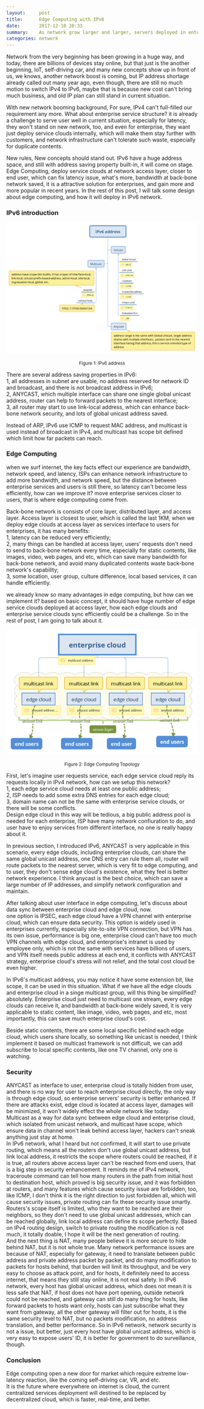 ```yaml
---
layout:     post  
title:      Edge Computing with IPv6  
date:       2017-12-10 20:33  
summary:    As network grow larger and larger, servers deployed in enterprise internally are hard to singly stand on end users' requirement, and so many duplicated content fly on network which cause huge waste, edge computing become a solution to this awkward situation, enterprise can deploy service clouds at network access layer, it provides low-latency service to end users and avoid duplicated content dirty back-bone network.  
categories: network  
---
```



Network from the very beginning has been growing in a huge way, and today, there are billions of devices stay online, but that just is the another beginning, IoT, self-driving car, and many new concepts show up in front of us, we knows, another network boost is coming, but IP address shortage already called out many year ago, even though, there are still no much motion to switch IPv4 to IPv6, maybe that is because new cost can't bring much business, and old IP plan can still stand in current situation.  

With new network booming background, For sure, IPv4 can't full-filled our requirement any more. What about enterprise service structure? it is already a challenge to serve user well in current situation, especially for latency, they won't stand on new network, too, and even for enterprise, they want just deploy service clouds internally, which will make them stay further with customers, and network infrastructure can't tolerate such waste, especially for duplicate contents.  

New rules, New concepts should stand out. IPv6 have a huge address space, and still with address saving property built-in, it will come on stage. Edge Computing, deploy service clouds at network access layer, closer to end user, which can fix latency issue, what's more, bandwidth at back-bone network saved, it is a attractive solution for enterprises, and gain more and more popular in recent years. In the rest of this post, I will talk some design about edge computing, and how it will deploy in IPv6 network.  


### IPv6 introduction  

![IPv6 address](/images/ipv6_address.png)
<center><small>Figure 1: IPv6 address</small></center>  


There are several address saving properties in IPv6:  
1, all addresses in subnet are usable, no address reserved for network ID and broadcast, and there is not broadcast address in IPv6;  
2, ANYCAST, which multiple interface can share one single global unicast address, router can help to forward packets to the nearest interface;  
3, all router may start to use link-local address, which can enhance back-bone network security, and lots of global unicast address saved.  

Instead of ARP, IPv6 use ICMP to request MAC address, and multicast is used instead of broadcast in IPv4, and multicast has scope bit defined which limit how far packets can reach.  


### Edge Computing  

when we surf internet, the key facts effect our experience are bandwidth, network speed, and latency, ISPs can enhance network infrastructure to add more bandwidth, and network speed, but the distance between enterprise services and users is still there, so latency can't become less efficiently, how can we improve it? move enterprise services closer to users, that is where edge computing come from.  

Back-bone network is consists of core layer, distributed layer, and access layer. Access layer is closest to user, which is called the last 1KM, when we deploy edge clouds at access layer as services interface to users for enterprises, it has many benefits:  
1, latency can be reduced very efficiently;  
2, many things can be handled at access layer, users' requests don't need to send to back-bone network every time, especially for static contents, like images, video, web pages, and etc, which can save many bandwidth for back-bone network, and avoid many duplicated contents waste back-bone network's capability;  
3, some location, user group, culture difference, local based services, it can handle efficiently.  

we already know so many advantages in edge computing, but how can we implement it? based on basic concept, it should have huge number of edge service clouds deployed at access layer, how each edge clouds and enterprise service clouds sync efficiently could be a challenge. So in the rest of post, I am going to talk about it.  

![edge computing](/images/enterprise_cloud.png)
<center><small>Figure 2: Edge Computing Topology</small></center>  

First, let's imagine user requests service, each edge service cloud reply its requests locally in IPv4 network, how can we setup this network?  
1, each edge service cloud needs at least one public address;  
2, ISP needs to add some extra DNS entries for each edge cloud;  
3, domain name can not be the same with enterprise service clouds, or there will be some conflicts.  
Design edge cloud in this way will be tedious, a big public address pool is needed for each enterprise, ISP have many network confiuration to do, and user have to enjoy services from different interface, no one is really happy about it.  

In previous section, I introduced IPv6, ANYCAST is very applicable in this scenario, every edge clouds, including enterprise clouds, can share the same global unicast address, one DNS entry can rule them all, router will route packets to the nearest server, which is very fit to edge computing, and to user, they don't sense edge cloud's existence, what they feel is better network experience. I think anycast is the best choice, which can save a large number of IP addresses, and simplify network configuration and maintain.  

After talking about user interface in edge computing, let's discuss about data sync between enterprise cloud and edge cloud, now.  
one option is IPSEC, each edge cloud have a VPN channel with enterprise cloud, which can ensure data security. This option is widely used in enterprises currently, especially site-to-site VPN connection, but VPN has its own issue, performance is big one, enterprise cloud can't have too much VPN channels with edge cloud, and enterprise's intranet is used by employee only, which is not the same with services have billions of users, and VPN itself needs public address at each end, it conflicts with ANYCAST strategy, enterprise cloud's stress will not relief, and the total cost cloud be even higher.  

In IPv6's multicast address, you may notice it have some extension bit, like scope, it can be used in this situation. What if we have all the edge clouds and enterprise cloud in a singe multicast group, will this thing be simplified? absolutely. Enterprise cloud just need to multicast one stream, every edge clouds can receive it, and bandwidth at back-bone widely saved, it is very applicable to static content, like image, video, web pages, and etc, most importantly, this can save much enterprise cloud's cost.  

Beside static contents, there are some local specific behind each edge cloud, which users share locally, so something like unicast is needed, I think implement it based on multicast framework is not difficult, we can add subscribe to local specific contents, like one TV channel, only one is watching.  

### Security  

ANYCAST as interface to user, enterprise cloud is totally hidden from user, and there is no way for user to reach enterprise cloud directly, the only way is through edge cloud, so enterprise servers' security is better enhanced. If there are attacks exist, edge cloud is located at access layer, damages will be minimized, it won't widely effect the whole network like today.  
Multicast as a way for data sync between edge cloud and enterprise cloud, which isolated from unicast network, and multicast have scope, which ensure data in channel won't leak behind access layer, hackers can't sneak anything just stay at home.  
In IPv6 network, what I heard but not confirmed, it will start to use private routing, which means all the routers don't use global unicast address, but link local address, it restricts the scope where routers could be reached, if it is true, all routers above access layer can't be reached from end users, that is a big step in security enhancement. It reminds me of IPv4 network, traceroute command can tell how many routers in the path from initial host to destination host, which proved is big security issue, and it was forbidden at routers, and many features which cause security issue are forbidden, too, like  ICMP, I don't think it is the right direction to just forbidden all, which will cause security issues, private routing can fix these security issue smartly. Routers's scope itself is limited, who they want to be reached are their neighbors, so they don't need to use global unicast addresses, which can be reached globally, link local address can define its scope perfectly. Based on IPv4 routing design, switch to private routing the modification is not much, it totally doable, I hope it will be the next generation of routing.  
And the next thing is NAT, many people believe it is more secure to hide behind NAT, but it is not whole true. Many network performance issues are because of NAT, especially for gateway, it need to translate between public address and private address packet by packet, and do many modification to packets for hosts behind, that burden will limit its throughput, and be very easy to choose as attack point, and for hosts, it definitely need to access internet, that means they still stay online, it is not real safety. In IPv6 network, every host has global unicast address, which does not mean it is less safe that NAT, if host does not have port opening, outside network could not be reached, and gateway can still do many thing for hosts, like forward packets to hosts want only, hosts can just subscribe what they want from gateway, all the other gateway will filter out for hosts, it is the same security level to NAT, but no packets modification, no address translation, and better performance. So in IPv6 network, network security is not a issue, but better, just every host have global unicast address, which is very easy to expose users' ID, it is better for government to do surveillance, though.  


### Conclusion  

Edge computing open a new door for market which require extreme low-latency reaction, like the coming self-driving car, VR, and etc.  
It is the future where everywhere on internet is cloud, the current centralized services deployment will destined to be replaced by decentralized cloud, which is faster, real-time, and better.


















